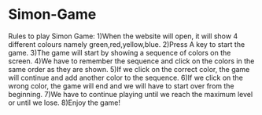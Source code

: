 # Simon-Game
Rules to play Simon Game:
1)When the website will open, it will show 4 different colours namely green,red,yellow,blue.
2)Press A key to start the game.
3)The game will start by showing a sequence of colors on the screen.
4)We have to remember the sequence and click on the colors in the same order as they are shown.
5)If we click on the correct color, the game will continue and add another color to the sequence.
6)If we click on the wrong color, the game will end and we will have to start over from the beginning.
7)We have to continue playing until we reach the maximum level or until we lose.
8)Enjoy the game!
